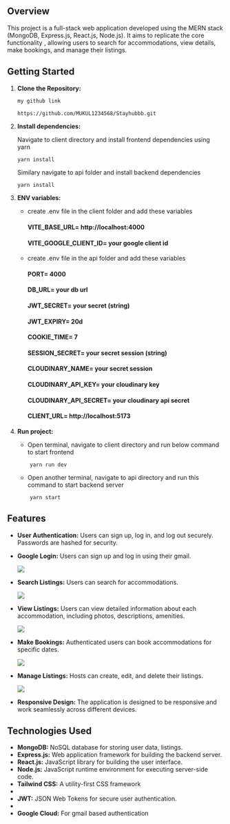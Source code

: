 

## Overview

This project is a full-stack web application developed  using the MERN stack (MongoDB, Express.js, React.js, Node.js). It aims to replicate the core functionality , allowing users to search for accommodations, view details, make bookings, and manage their listings.

## Getting Started

1. **Clone the Repository:**

   ```bash
   my github link

   https://github.com/MUKUL1234568/Stayhubbb.git

2. **Install dependencies:**

   Navigate to client directory and install frontend dependencies using yarn

   ```
   yarn install
   ```

   Similary navigate to api folder and install backend dependencies

   ```
   yarn install
   ```

3. **ENV variables:**

   - create .env file in the client folder and add these variables

     #### VITE_BASE_URL= http://localhost:4000

     #### VITE_GOOGLE_CLIENT_ID= your google client id

   - create .env file in the api folder and add these variables

     #### PORT= 4000

     #### DB_URL= your db url

     #### JWT_SECRET= your secret (string)

     #### JWT_EXPIRY= 20d

     #### COOKIE_TIME= 7

     #### SESSION_SECRET= your secret session (string)

     #### CLOUDINARY_NAME= your secret session

     #### CLOUDINARY_API_KEY= your cloudinary key

     #### CLOUDINARY_API_SECRET= your cloudinary api secret

     #### CLIENT_URL= http://localhost:5173

4. **Run project:**
   - Open terminal, navigate to client directory and run below command to start frontend
   ```
       yarn run dev
   ```
   - Open another terminal, navigate to api directory and run this command to start backend server
   ```
       yarn start
   ```

## Features

- **User Authentication:** Users can sign up, log in, and log out securely. Passwords are hashed for security.
- **Google Login:** Users can sign up and log in using their gmail.

  ![](client/public/assets/auth.png)

- **Search Listings:** Users can search for accommodations.

  ![](client/public/assets/search.png)

- **View Listings:** Users can view detailed information about each accommodation, including photos, descriptions, amenities.

  ![](client/public/assets/view.png)

- **Make Bookings:** Authenticated users can book accommodations for specific dates.

  ![](client/public/assets/book.png)

- **Manage Listings:** Hosts can create, edit, and delete their listings.

  ![](client/public/assets/manage.png)

- **Responsive Design:** The application is designed to be responsive and work seamlessly across different devices.

  

## Technologies Used

- **MongoDB:** NoSQL database for storing user data, listings.
- **Express.js:** Web application framework for building the backend server.
- **React.js:** JavaScript library for building the user interface.
- **Node.js:** JavaScript runtime environment for executing server-side code.
- **Tailwind CSS:** A utility-first CSS framework
-
- **JWT:** JSON Web Tokens for secure user authentication.
-
- **Google Cloud:** For gmail based authentication
